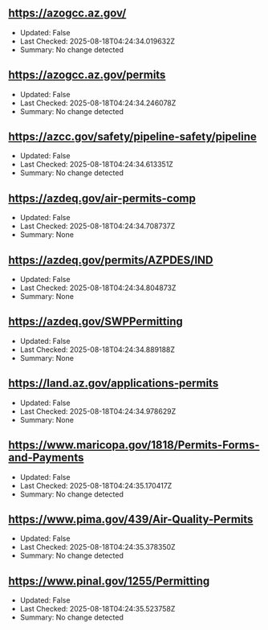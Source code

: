## https://azogcc.az.gov/
- Updated: False
- Last Checked: 2025-08-18T04:24:34.019632Z
- Summary: No change detected

## https://azogcc.az.gov/permits
- Updated: False
- Last Checked: 2025-08-18T04:24:34.246078Z
- Summary: No change detected

## https://azcc.gov/safety/pipeline-safety/pipeline
- Updated: False
- Last Checked: 2025-08-18T04:24:34.613351Z
- Summary: No change detected

## https://azdeq.gov/air-permits-comp
- Updated: False
- Last Checked: 2025-08-18T04:24:34.708737Z
- Summary: None

## https://azdeq.gov/permits/AZPDES/IND
- Updated: False
- Last Checked: 2025-08-18T04:24:34.804873Z
- Summary: None

## https://azdeq.gov/SWPPermitting
- Updated: False
- Last Checked: 2025-08-18T04:24:34.889188Z
- Summary: None

## https://land.az.gov/applications-permits
- Updated: False
- Last Checked: 2025-08-18T04:24:34.978629Z
- Summary: None

## https://www.maricopa.gov/1818/Permits-Forms-and-Payments
- Updated: False
- Last Checked: 2025-08-18T04:24:35.170417Z
- Summary: No change detected

## https://www.pima.gov/439/Air-Quality-Permits
- Updated: False
- Last Checked: 2025-08-18T04:24:35.378350Z
- Summary: No change detected

## https://www.pinal.gov/1255/Permitting
- Updated: False
- Last Checked: 2025-08-18T04:24:35.523758Z
- Summary: No change detected

